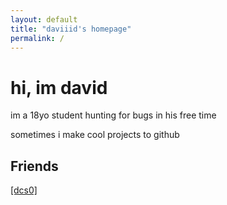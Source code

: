 ```yaml
---
layout: default
title: "daviiid's homepage"
permalink: /
---
```


# hi, im david

im a 18yo student hunting for bugs in his free time

sometimes i make cool projects to github


## Friends

[\[dcs0\]](https://dcs0.hu/)